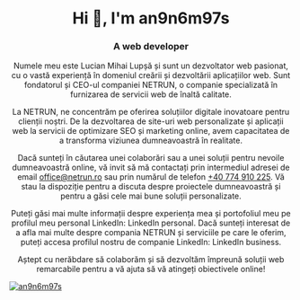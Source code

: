 <h1 align="center">Hi 👋, I'm an9n6m97s</h1>
<h3 align="center">A web developer</h3>
<div align="center">
Numele meu este Lucian Mihai Lupșă și sunt un dezvoltator web pasionat, cu o vastă experiență în domeniul creării și dezvoltării aplicațiilor web. Sunt fondatorul și CEO-ul companiei NETRUN, o companie specializată în furnizarea de servicii web de înaltă calitate.

La NETRUN, ne concentrăm pe oferirea soluțiilor digitale inovatoare pentru clienții noștri. De la dezvoltarea de site-uri web personalizate și aplicații web la servicii de optimizare SEO și marketing online, avem capacitatea de a transforma viziunea dumneavoastră în realitate.

Dacă sunteți în căutarea unei colaborări sau a unei soluții pentru nevoile dumneavoastră online, vă invit să mă contactați prin intermediul adresei de email office@netrun.ro sau prin numărul de telefon <a href="https://wa.me/40774910225">+40 774 910 225</a>. Vă stau la dispoziție pentru a discuta despre proiectele dumneavoastră și pentru a găsi cele mai bune soluții personalizate.

Puteți găsi mai multe informații despre experiența mea și portofoliul meu pe profilul meu personal LinkedIn: LinkedIn personal. Dacă sunteți interesat de a afla mai multe despre compania NETRUN și serviciile pe care le oferim, puteți accesa profilul nostru de companie LinkedIn: LinkedIn business.

Aștept cu nerăbdare să colaborăm și să dezvoltăm împreună soluții web remarcabile pentru a vă ajuta să vă atingeți obiectivele online!

<p align="left"> <a href="https://github.com/ryo-ma/github-profile-trophy"><img src="https://github-profile-trophy.vercel.app/?username=an9n6m97s" alt="an9n6m97s" /></a> </p>
</div>
